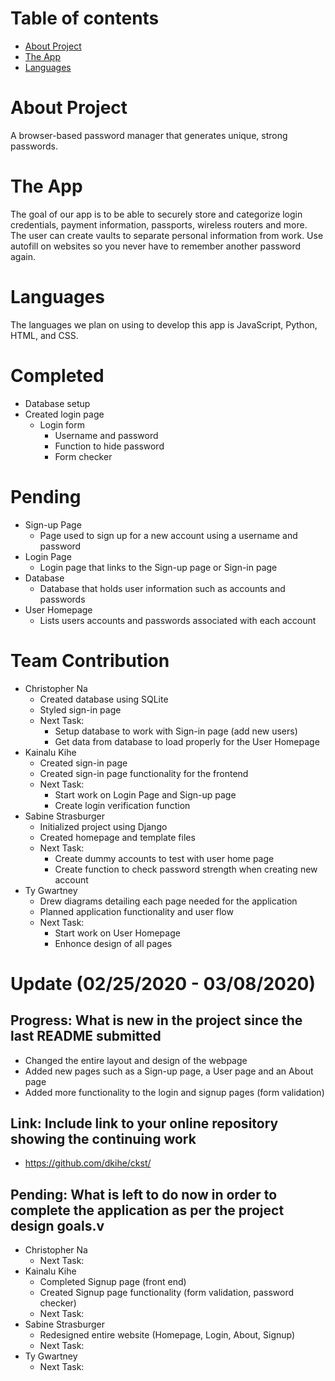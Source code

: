 # Table of contents

* [About Project](#about-project)
* [The App](#the-app)
* [Languages](#languages)

# About Project

A browser-based password manager that generates unique, strong passwords.

# The App

The goal of our app is to be able to securely store and categorize login credentials, payment information, passports, wireless routers and more. The user can create vaults to separate personal information from work. Use autofill on websites so you never have to remember another password again.

# Languages

The languages we plan on using to develop this app is JavaScript, Python, HTML, and CSS.

# Completed

* Database setup
* Created login page
  * Login form 
    * Username and password 
    * Function to hide password
    * Form checker 

# Pending

* Sign-up Page
  * Page used to sign up for a new account using a username and password
* Login Page
  * Login page that links to the Sign-up page or Sign-in page
* Database
  * Database that holds user information such as accounts and passwords
* User Homepage
  * Lists users accounts and passwords associated with each account

# Team Contribution
* Christopher Na 
  * Created database using SQLite
  * Styled sign-in page
  * Next Task:
    * Setup database to work with Sign-in page (add new users)
    * Get data from database to load properly for the User Homepage
* Kainalu Kihe
  * Created sign-in page
  * Created sign-in page functionality for the frontend
  * Next Task:
    * Start work on Login Page and Sign-up page
    * Create login verification function
* Sabine Strasburger
  * Initialized project using Django
  * Created homepage and template files
  * Next Task:
    * Create dummy accounts to test with user home page
    * Create function to check password strength when creating new account
* Ty Gwartney
  * Drew diagrams detailing each page needed for the application
  * Planned application functionality and user flow
  * Next Task:
    * Start work on User Homepage
    * Enhonce design of all pages

# Update (02/25/2020 - 03/08/2020)
## Progress: What is new in the project since the last README submitted
* Changed the entire layout and design of the webpage
* Added new pages such as a Sign-up page, a User page and an About page
* Added more functionality to the login and signup pages (form validation)

## Link: Include link to your online repository showing the continuing work
* https://github.com/dkihe/ckst/
## Pending: What is left to do now in order to complete the application as per the project design goals.v
* Christopher Na 
  * Next Task:
* Kainalu Kihe
  * Completed Signup page (front end)
  * Created Signup page functionality (form validation, password checker)
  * Next Task:
* Sabine Strasburger
  * Redesigned entire website (Homepage, Login, About, Signup)
  * Next Task:
* Ty Gwartney
  * Next Task:

    
